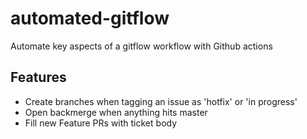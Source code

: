 # automated-gitflow
Automate key aspects of a gitflow workflow with Github actions


## Features
- Create branches when tagging an issue as 'hotfix' or 'in progress'
- Open backmerge when anything hits master
- Fill new Feature PRs with ticket body
